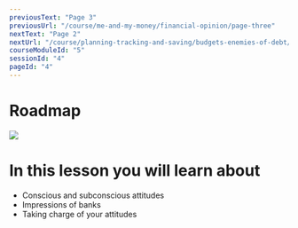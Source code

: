 ```yaml
---
previousText: "Page 3"
previousUrl: "/course/me-and-my-money/financial-opinion/page-three"
nextText: "Page 2"
nextUrl: "/course/planning-tracking-and-saving/budgets-enemies-of-debt/page-two"
courseModuleId: "5"
sessionId: "4"
pageId: "4"
---
```



# Roadmap

<img src="/assets/img/roadmap.png" />

# In this lesson you will learn about

- Conscious and subconscious attitudes
- Impressions of banks
- Taking charge of your attitudes